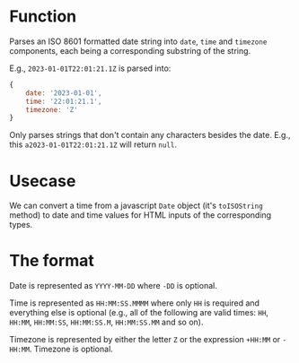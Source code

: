 # Function
Parses an ISO 8601 formatted date string into `date`, `time` and `timezone` components, each being a corresponding substring of the string. 

E.g., `2023-01-01T22:01:21.1Z` is parsed into:
```javascript
{
    date: '2023-01-01',
    time: '22:01:21.1',
    timezone: 'Z'
}
```

Only parses strings that don't contain any characters besides the date. E.g., this `a2023-01-01T22:01:21.1Z` will return `null`.

# Usecase
We can convert a time from a javascript `Date` object (it's `toISOString` method) to date and time values for HTML inputs of the corresponding types.

# The format
Date is represented as `YYYY-MM-DD` where `-DD` is optional.

Time is represented as `HH:MM:SS.MMMM` where only `HH` is required and everything else is optional (e.g., all of the following are valid times: `HH`, `HH:MM`, `HH:MM:SS`, `HH:MM:SS.M`, `HH:MM:SS.MM` and so on).

Timezone is represented by either the letter `Z` or the expression `+HH:MM` or `-HH:MM`. Timezone is optional.